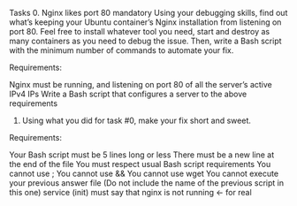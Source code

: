 Tasks
0. Nginx likes port 80
mandatory
Using your debugging skills, find out what’s keeping your Ubuntu container’s Nginx installation from listening on port 80. Feel free to install whatever tool you need, start and destroy as many containers as you need to debug the issue. Then, write a Bash script with the minimum number of commands to automate your fix.

Requirements:

Nginx must be running, and listening on port 80 of all the server’s active IPv4 IPs
Write a Bash script that configures a server to the above requirements

1. Using what you did for task #0, make your fix short and sweet.

Requirements:

Your Bash script must be 5 lines long or less
There must be a new line at the end of the file
You must respect usual Bash script requirements
You cannot use ;
You cannot use &&
You cannot use wget
You cannot execute your previous answer file (Do not include the name of the previous script in this one)
service (init) must say that nginx is not running ← for real
